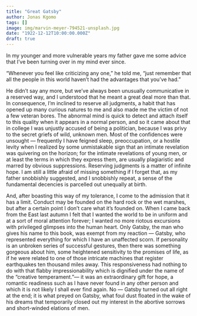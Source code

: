 ```yaml
---
title: "Great Gatsby"
author: Jonas Kgomo
tags: []
image: img/marvin-meyer-794521-unsplash.jpg
date: "1922-12-12T10:00:00.000Z"
draft: true
---
```


In my younger and more vulnerable years my father gave me some advice that I’ve been turning over in my mind ever since.

“Whenever you feel like criticizing any one,” he told me, “just remember that all the people in this world haven’t had the advantages that you’ve had.”

He didn’t say any more, but we’ve always been unusually communicative in a reserved way, and I understood that he meant a great deal more than that. In consequence, I’m inclined to reserve all judgments, a habit that has opened up many curious natures to me and also made me the victim of not a few veteran bores. The abnormal mind is quick to detect and attach itself to this quality when it appears in a normal person, and so it came about that in college I was unjustly accused of being a politician, because I was privy to the secret griefs of wild, unknown men. Most of the confidences were unsought — frequently I have feigned sleep, preoccupation, or a hostile levity when I realized by some unmistakable sign that an intimate revelation was quivering on the horizon; for the intimate revelations of young men, or at least the terms in which they express them, are usually plagiaristic and marred by obvious suppressions. Reserving judgments is a matter of infinite hope. I am still a little afraid of missing something if I forget that, as my father snobbishly suggested, and I snobbishly repeat, a sense of the fundamental decencies is parcelled out unequally at birth.

And, after boasting this way of my tolerance, I come to the admission that it has a limit. Conduct may be founded on the hard rock or the wet marshes, but after a certain point I don’t care what it’s founded on. When I came back from the East last autumn I felt that I wanted the world to be in uniform and at a sort of moral attention forever; I wanted no more riotous excursions with privileged glimpses into the human heart. Only Gatsby, the man who gives his name to this book, was exempt from my reaction — Gatsby, who represented everything for which I have an unaffected scorn. If personality is an unbroken series of successful gestures, then there was something gorgeous about him, some heightened sensitivity to the promises of life, as if he were related to one of those intricate machines that register earthquakes ten thousand miles away. This responsiveness had nothing to do with that flabby impressionability which is dignified under the name of the “creative temperament.”— it was an extraordinary gift for hope, a romantic readiness such as I have never found in any other person and which it is not likely I shall ever find again. No — Gatsby turned out all right at the end; it is what preyed on Gatsby, what foul dust floated in the wake of his dreams that temporarily closed out my interest in the abortive sorrows and short-winded elations of men.
